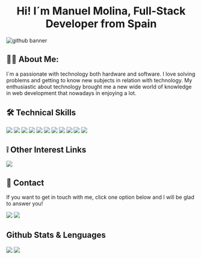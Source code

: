 <h1 align="center">Hi! I´m Manuel Molina, Full-Stack Developer from Spain</h1>

![github banner](https://github.com/ManuelMolinaAbad/ManuelMolinaAbad/assets/127496509/97099a14-d415-4b4b-94fc-c0b1e229aff1)

## 👨‍💻 About Me:

I´m a passionate with technology both hardware and software. I love solving problems and getting to know new subjects in relation with technology. My enthusiastic about technology brought me a new wide world of knowledge in web development that nowadays in enjoying a lot.

## 🛠 Technical Skills  

<span><img src="https://img.shields.io/badge/PHP-777BB4?style=for-the-badge&logo=php&logoColor=white"></span>
<span><img src="https://img.shields.io/badge/JavaScript-323330?style=for-the-badge&logo=javascript&logoColor=F7DF1E"></span>
<span><img src="https://img.shields.io/badge/GIT-E44C30?style=for-the-badge&logo=git&logoColor=white"></span>
<span><img src="https://img.shields.io/badge/MySQL-005C84?style=for-the-badge&logo=mysql&logoColor=white"></span>
<span><img src="https://img.shields.io/badge/Java-%23ED8B00.svg?style=for-the-badge&logo=java&logoColor=white"></span>
<span><img src="https://img.shields.io/badge/Laravel-FF2D20?style=for-the-badge&logo=laravel&logoColor=white"></span>
<span><img src="https://img.shields.io/badge/Angular-DD0031?style=for-the-badge&logo=angular&logoColor=white"></span>
<span><img src="https://img.shields.io/badge/HTML5-E34F26?style=for-the-badge&logo=html5&logoColor=white"></span>
<span><img src="https://img.shields.io/badge/CSS3-1572B6?style=for-the-badge&logo=css3&logoColor=white"></span>
<span><img src="https://img.shields.io/badge/Bootstrap-563D7C?style=for-the-badge&logo=bootstrap&logoColor=white"></span>
<span><img src="https://img.shields.io/badge/Wordpress-21759B?style=for-the-badge&logo=wordpress&logoColor=white"></span>

## ❕ Other Interest Links

<a href="https://www.freecodecamp.org/Manuel_Molina"><img src="https://img.shields.io/badge/freecodecamp-27273D?style=for-the-badge&logo=freecodecamp&logoColor=white"></a>

## 📩 Contact

If you want to get in touch with me, click one option below and I will be glad to answer you!

<p>
  <a href="mailto:manuelmolinaabad@gmail.com"><img src="https://img.shields.io/badge/Gmail-D14836?style=for-the-badge&logo=gmail&logoColor=white"></a>
  <a href="https://www.linkedin.com/in/manuelmolinaabad"><img src="https://img.shields.io/badge/LinkedIn-0077B5?style=for-the-badge&logo=linkedin&logoColor=white"></a>
</p>

## Github Stats & Lenguages
  <img align="center" src="https://github-profile-summary-cards.vercel.app/api/cards/profile-details?username=ManuelMolinaAbad&theme=dark">
  <img align="center" src="https://github-readme-stats.vercel.app/api/top-langs/?username=ManuelMolinaAbad&layout=compact&theme=dark">
